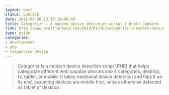 ```yaml
---
layout: post
status: publish
date: 2012-04-26 13:13:16+00:00
title: Categorizr – A modern device detection script | Brett Jankord
link: http://www.brettjankord.com/2012/01/16/categorizr-a-modern-device-detection-script/
type: aside
categories:
- development
- php
- responsive design
---
```


> Categorizr is a modern device detection script [PHP] that helps categorize different web capable devices into 4 categories, desktop, tv, tablet, or mobile. It takes traditional device detection and flips it on its end, assuming devices are mobile first, unless otherwise detected as tablet or desktop.
